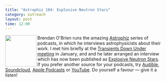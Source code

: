 ```yaml
---
title: "Astrophiz 194: Explosive Neutron Stars"
category: outreach
layout: post
time: 12:00
---
```

<p>
<img src="https://astrophiz.com/wp-content/uploads/2024/07/cropped-meatca.jpg" width="100" align="left">
Brendan O'Brien runs the amazing 
<a href="https://astrophiz.com">Astrophiz</a> series of podcasts, in which
he interviews astrophysicists about their work. I met him briefly at the
<a href="/meetings/2024/02/02/transients_down_under.html">Transients Down
Under meeting</a> in January, and and he later arranged an interview which has
now been published as
<a href="https://astrophiz.com/2024/06/15/astrophiz-194-a-prof-duncan-galloway-explosive-x-ray-astronomy">Explosive
Neutron Stars</a>.
If you prefer another source for your podcasts, try 
<a href="https://www.audible.com.au/podcast/Astrophiz194-Explosive-Neutron-Stars/B0D73X7KV3">Audible</a>, 
<a href="https://soundcloud.com/astrophiz/astrophiz194-explosive-neutron-stars">Soundcloud</a>,
<a href="https://podcasts.apple.com/au/podcast/astrophiz194-explosive-neutron-stars/id1132925969">Apple Podcasts</a> or
<a href="https://www.youtube.com/watch?v=3YTcy3UGxes&list=PLKbOdxg1-VVPYZzTEN1n0dyOvMHRjLFI8">YouTube</a>.
Do yourself a favour &mdash; give it a listen!
</p>

